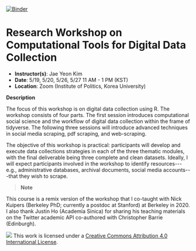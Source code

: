[![Binder](https://mybinder.org/badge_logo.svg)](https://mybinder.org/v2/gh/jaeyk/summer_digital_data_collection/master/?urlpath=rstudio)

# Research Workshop on Computational Tools for Digital Data Collection

* **Instructor(s)**: Jae Yeon Kim
* **Date**: 5/19, 5/20, 5/26, 5/27 11 AM - 1 PM (KST)
* **Location**: Zoom (Institute of Politics, Korea University)

**Description**

The focus of this workshop is on digital data collection using R. The workshop consists of four parts. The first session introduces computational social science and the workflow of digital data collection within the frame of tidyverse. The following three sessions will introduce advanced techniques in social media scraping, pdf scraping, and web-scraping. 

The objective of this workshop is practical: participants will develop and execute data collections strategies in each of the three thematic modules, with the final deliverable being three complete and clean datasets. Ideally, I will expect participants involved in the workshop to identify resources---e.g., administrative databases, archival documents, social media accounts---that they wish to scrape.

> **Note**

This course is a remix version of the workshop that I co-taught with Nick Kuipers (Berkeley PhD; currently a postdoc at Stanford) at Berkeley in 2020. I also thank Justin Ho (Academia Sinica) for sharing his teaching materials on the Twitter academic API co-authored with Christopher Barrie (Edinburgh).  

![](https://i.creativecommons.org/l/by/4.0/88x31.png) This work is licensed under a [Creative Commons Attribution 4.0 International License](https://creativecommons.org/licenses/by/4.0/).

